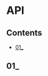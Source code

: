 API
==================

Contents <a id="contents"></a>
-----------------

* [01_](#Demo_01)



01_ <a id="Demo_01"></a>
---------------------